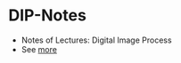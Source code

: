 # DIP-Notes
- Notes of Lectures: Digital Image Process
- See [more](http://www.zhangxueyao.com/2017/12/30/%E6%95%B0%E5%AD%97%E5%9B%BE%E5%83%8F%E5%A4%84%E7%90%86%E7%AC%94%E8%AE%B0(1-2)/)
